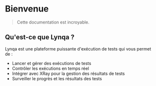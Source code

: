 # Bienvenue

> Cette documentation est incroyable.

## Qu'est-ce que Lynqa ?

Lynqa est une plateforme puissante d'exécution de tests qui vous permet de :
- Lancer et gérer des exécutions de tests
- Contrôler les exécutions en temps réel
- Intégrer avec XRay pour la gestion des résultats de tests
- Surveiller le progrès et les résultats des tests

